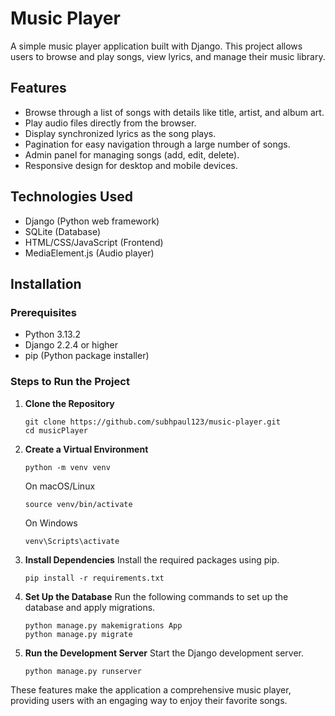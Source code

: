 # Music Player

A simple music player application built with Django. This project allows users to browse and play songs, view lyrics, and manage their music library.

## Features

- Browse through a list of songs with details like title, artist, and album art.
- Play audio files directly from the browser.
- Display synchronized lyrics as the song plays.
- Pagination for easy navigation through a large number of songs.
- Admin panel for managing songs (add, edit, delete).
- Responsive design for desktop and mobile devices.

## Technologies Used

- Django (Python web framework)
- SQLite (Database)
- HTML/CSS/JavaScript (Frontend)
- MediaElement.js (Audio player)

## Installation

### Prerequisites

- Python 3.13.2
- Django 2.2.4 or higher
- pip (Python package installer)

### Steps to Run the Project

1. **Clone the Repository**
    ```
   git clone https://github.com/subhpaul123/music-player.git
   cd musicPlayer
    ```

2.  **Create a Virtual Environment**
    ```
    python -m venv venv
    ```
    On macOS/Linux
    ```
    source venv/bin/activate  
    ``` 
    On Windows
    ```
    venv\Scripts\activate
    ```

3.  **Install Dependencies** Install the required packages using pip.
    ```
    pip install -r requirements.txt
    ```
4.  **Set Up the Database** Run the following commands to set up the database and apply migrations.
    ```
    python manage.py makemigrations App
    python manage.py migrate
    ```

5.  **Run the Development Server** Start the Django development server.
    ```
    python manage.py runserver
    ```

These features make the application a comprehensive music player, providing users with an engaging way to enjoy their favorite songs.
